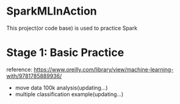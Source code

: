 # SparkMLInAction
This project(or code base) is used to practice Spark
# Stage 1: Basic Practice
reference: https://www.oreilly.com/library/view/machine-learning-with/9781785889936/

- move data 100k analysis(updating...)
- multiple classification example(updating...)

